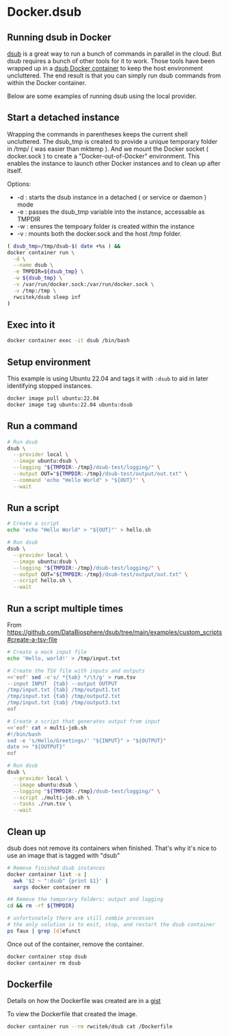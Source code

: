 # Docker.dsub
## Running dsub in Docker

[dsub](https://github.com/DataBiosphere/dsub) is a great way to run a bunch of commands in parallel in the cloud.
But dsub requires a bunch of other tools for it to work.
Those tools have been wrapped up in a [dsub Docker container](https://hub.docker.com/r/rwcitek/dsub)
to keep the host environment uncluttered.
The end result is that you can simply run dsub commands from within the Docker container.

Below are some examples of running dsub using the local provider.

## Start a detached instance
Wrapping the commands in parentheses keeps the current shell uncluttered.
The dsub_tmp is created to provide a unique temporary folder in /tmp/ ( was easier than mktemp ).
And we mount the Docker socket ( docker.sock ) to create a "Docker-out-of-Docker" environment.
This enables the instance to launch other Docker instances and to clean up after itself.


Options:
- -d : starts the dsub instance in a detached ( or service or daemon ) mode
- -e : passes the dsub_tmp variable into the instance, accessable as TMPDIR
- -w : ensures the tempoary folder is created within the instance
- -v : mounts both the docker.sock and the host /tmp folder.

```bash
( dsub_tmp=/tmp/dsub-$( date +%s ) &&
docker container run \
  -d \
  --name dsub \
  -e TMPDIR=${dsub_tmp} \
  -w ${dsub_tmp} \
  -v /var/run/docker.sock:/var/run/docker.sock \
  -v /tmp:/tmp \
  rwcitek/dsub sleep inf
)
```

## Exec into it
```bash
docker container exec -it dsub /bin/bash
```

## Setup environment
This example is using Ubuntu 22.04 and tags it with `:dsub` to aid in later identifying stopped instances.
```bash
docker image pull ubuntu:22.04
docker image tag ubuntu:22.04 ubuntu:dsub
```


## Run a command
```bash
# Run dsub
dsub \
  --provider local \
  --image ubuntu:dsub \
  --logging "${TMPDIR:-/tmp}/dsub-test/logging/" \
  --output OUT="${TMPDIR:-/tmp}/dsub-test/output/out.txt" \
  --command 'echo "Hello World" > "${OUT}"' \
  --wait
```

## Run a script
```bash
# Create a script
echo 'echo "Hello World" > "${OUT}"' > hello.sh

# Run dsub
dsub \
  --provider local \
  --image ubuntu:dsub \
  --logging "${TMPDIR:-/tmp}/dsub-test/logging/" \
  --output OUT="${TMPDIR:-/tmp}/dsub-test/output/out.txt" \
  --script hello.sh \
  --wait
```


## Run a script multiple times
From https://github.com/DataBiosphere/dsub/tree/main/examples/custom_scripts#create-a-tsv-file

```bash
# Create a mock input file
echo 'Hello, world!' > /tmp/input.txt
```

```bash
# Create the TSV file with inputs and outputs
<<'eof' sed -e's/ *{tab} */\t/g' > run.tsv
--input INPUT  {tab} --output OUTPUT
/tmp/input.txt {tab} /tmp/output1.txt
/tmp/input.txt {tab} /tmp/output2.txt
/tmp/input.txt {tab} /tmp/output3.txt
eof
```

```bash
# Create a script that generates output from input
<<'eof' cat > multi-job.sh
#!/bin/bash
sed -e 's/Hello/Greetings/' "${INPUT}" > "${OUTPUT}"
date >> "${OUTPUT}"
eof
```

```bash
# Run dsub
dsub \
  --provider local \
  --image ubuntu:dsub \
  --logging "${TMPDIR:-/tmp}/dsub-test/logging/" \
  --script ./multi-job.sh \
  --tasks ./run.tsv \
  --wait
```

## Clean up
dsub does not remove its containers when finished.
That's why it's nice to use an image that is tagged with "dsub"

```bash
# Remove finished dsub instances
docker container list -a |
  awk '$2 ~ ":dsub" {print $1}' |
  xargs docker container rm 

## Remove the temporary folders: output and logging
cd && rm -rf ${TMPDIR}

# unfortunately there are still zombie processes
# the only solution is to exit, stop, and restart the dsub container
ps faux | grep [d]efunct

```

Once out of the container, remove the container.
```bash
docker container stop dsub
docker container rm dsub
```

## Dockerfile
Details on how the Dockerfile was created are in a [gist](https://gist.github.com/rwcitek/b3dbb57c56d3d450bdef374f643604d5)

To view the Dockerfile that created the image.
```bash
docker container run --rm rwcitek/dsub cat /Dockerfile
```






